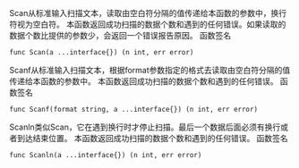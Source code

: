 Scan从标准输入扫描文本，读取由空白符分隔的值传递给本函数的参数中，换行符视为空白符。
本函数返回成功扫描的数据个数和遇到的任何错误。如果读取的数据个数比提供的参数少，会返回一个错误报告原因。
函数签名

    func Scan(a ...interface{}) (n int, err error)

Scanf从标准输入扫描文本，根据format参数指定的格式去读取由空白符分隔的值传递给本函数的参数中。
本函数返回成功扫描的数据个数和遇到的任何错误。
函数签名

    func Scanf(format string, a ...interface{}) (n int, err error)

Scanln类似Scan，它在遇到换行时才停止扫描。最后一个数据后面必须有换行或者到达结束位置。
本函数返回成功扫描的数据个数和遇到的任何错误。
函数签名

    func Scanln(a ...interface{}) (n int, err error)
